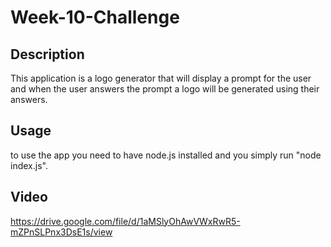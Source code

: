 # Week-10-Challenge

## Description

This application is a logo generator that will display a prompt for the user and when the user answers the prompt a logo will be generated using their answers.

## Usage

to use the app you need to have node.js installed and you simply run "node index.js".

## Video

https://drive.google.com/file/d/1aMSlyOhAwVWxRwR5-mZPnSLPnx3DsE1s/view